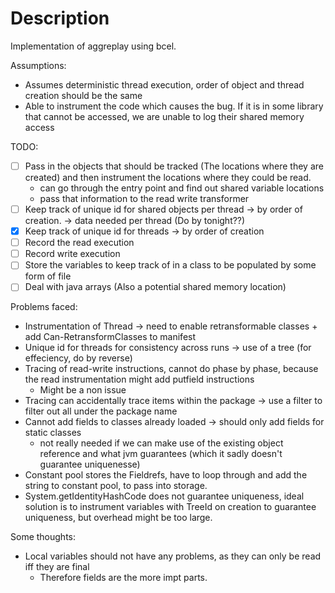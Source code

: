 # Description

Implementation of aggreplay using bcel.

Assumptions:
 * Assumes deterministic thread execution, order of object and thread creation should be the same
 * Able to instrument the code which causes the bug. If it is in some library that cannot be accessed, we are unable to log their shared memory access

TODO:
 - [ ] Pass in the objects that should be tracked (The locations where they are created) and then instrument the locations where they could be read.
 	* can go through the entry point and find out shared variable locations
 	* pass that information to the read write transformer
 - [ ] Keep track of unique id for shared objects per thread -> by order of creation. -> data needed per thread (Do by tonight??)
 - [x] Keep track of unique id for threads -> by order of creation
 - [ ] Record the read execution
 - [ ] Record write execution
 - [ ] Store the variables to keep track of in a class to be populated by some form of file
 - [ ] Deal with java arrays (Also a potential shared memory location)

Problems faced:
 * Instrumentation of Thread -> need to enable retransformable classes + add Can-RetransformClasses to manifest
 * Unique id for threads for consistency across runs -> use of a tree (for effeciency, do by reverse)
 * Tracing of read-write instructions, cannot do phase by phase, because the read instrumentation might add putfield instructions
 	* Might be a non issue
 * Tracing can accidentally trace items within the package -> use a filter to filter out all under the package name
 * Cannot add fields to classes already loaded -> should only add fields for static classes
 	* not really needed if we can make use of the existing object reference and what jvm guarantees (which it sadly doesn't guarantee uniquenesse)
 * Constant pool stores the Fieldrefs, have to loop through and add the string to constant pool, to pass into storage.
 * System.getIdentityHashCode does not guarantee uniqueness, ideal solution is to instrument
 variables with TreeId on creation to guarantee uniqueness, but overhead might be too large.
 
Some thoughts:
 * Local variables should not have any problems, as they can only be read iff they are final
   * Therefore fields are the more impt parts.